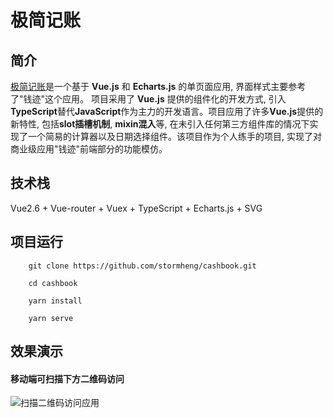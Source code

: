 # 极简记账

## 简介
[极简记账](https://blog.stormheng.com/cashbook/#/money)是一个基于 **Vue.js** 和 **Echarts.js** 的单页面应用, 界面样式主要参考了"钱迹"这个应用。
项目采用了 **Vue.js** 提供的组件化的开发方式, 引入**TypeScript**替代**JavaScript**作为主力的开发语言。项目应用了许多**Vue.js**提供的新特性, 包括**slot插槽机制**,
**mixin混入**等, 在未引入任何第三方组件库的情况下实现了一个简易的计算器以及日期选择组件。该项目作为个人练手的项目, 实现了对商业级应用"钱迹"前端部分的功能模仿。

## 技术栈
Vue2.6 + Vue-router + Vuex + TypeScript + Echarts.js + SVG

## 项目运行
```git
    git clone https://github.com/stormheng/cashbook.git

    cd cashbook

    yarn install
    
    yarn serve
```

## 效果演示


#### 移动端可扫描下方二维码访问
![扫描二维码访问应用](http://image.stormheng.com/cashbook.png)


